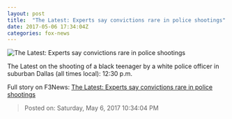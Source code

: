 ```yaml
---
layout: post
title:  "The Latest: Experts say convictions rare in police shootings"
date: 2017-05-06 17:34:04Z
categories: fox-news
---
```


![The Latest: Experts say convictions rare in police shootings](http://www.foxnews.com/content/dam/fox-news/logo/og-fn-foxnews.jpg)

The Latest on the shooting of a black teenager by a white police officer in suburban Dallas (all times local): 12:30 p.m.


Full story on F3News: [The Latest: Experts say convictions rare in police shootings](http://www.f3nws.com/n/gxkPqD)

> Posted on: Saturday, May 6, 2017 10:34:04 PM
